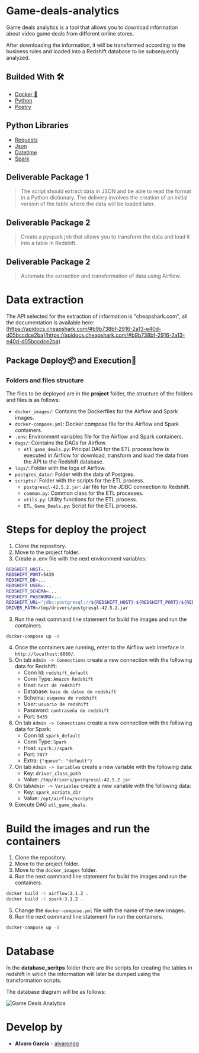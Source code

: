 # Game-deals-analytics 
Game deals analytics is a tool that allows you to download information about video game deals from different online stores.

After downloading the information, it will be transformed according to the business rules and loaded into a Redshift database to be subsequently analyzed.
## Builded With 🛠️
* [Docker :whale: ](https://www.docker.com/)
* [Python](https://expressjs.com/es/4x/api.html)
* [Poetry](https://momentjs.com)
## Python Libraries
* [Requests](https://requests.readthedocs.io/en/latest/)
* [Json](https://docs.python.org/3/library/json.html)
* [Datetime](https://docs.python.org/3/library/datetime.html)
* [Spark](https://spark.apache.org/docs/latest/api/python/index.html)
## Deliverable Package 1

> The script should extract data in JSON and be able to read the format in a Python dictionary.
> The delivery involves the creation of an initial version of the table where the data will be loaded later.
## Deliverable Package 2
> Create a pyspark job that allows you to transform the data and load it into a table in Redshift.
## Deliverable Package 2
> Automate the extraction and transformation of data using Airflow.

# Data extraction

The API selected for the extraction of information is "cheapshark.com", all the documentation is available here: [https://apidocs.cheapshark.com/#b9b738bf-2916-2a13-e40d-d05bccdce2ba](https://apidocs.cheapshark.com/#b9b738bf-2916-2a13-e40d-d05bccdce2ba) 

## Package Deploy📦 and Execution🚀
### Folders and files structure
The files to be deployed are in the **project** folder, the structure of the folders and files is as follows:
* `docker_images/`: Contains the Dockerfiles for the Airflow and Spark images.  
* `docker-compose.yml`: Docker compose file for the Airflow and Spark containers.
* `.env`: Environment variables file for the Airflow and Spark containers.
* `dags/`: Cointains the DAGs for Airflow.
    * `etl_game_deals.py`: Pricipal DAG for the ETL process how is executed in Airflow for download, transform and load the data from the API to the Redshift database.
* `logs/`: Folder with the logs of Airflow.
* `postgres_data/`: Folder with the data of Postgres.
* `scripts/`: Folder with the scripts for the ETL process.
    * `postgresql-42.5.2.jar`: Jar file for the JDBC connection to Redshift.
    * `common.py`:  Common class for the ETL processes.
    * `utils.py`: Utility functions for the ETL process.
    * `ETL_Game_Deals.py`: Script for the ETL process.


# Steps for deploy the project
1. Clone the repository.
2. Move to the project folder.
4. Create a .env file with the next environment variables:
```bash
REDSHIFT_HOST=...
REDSHIFT_PORT=5439
REDSHIFT_DB=...
REDSHIFT_USER=...
REDSHIFT_SCHEMA=...
REDSHIFT_PASSWORD=...
REDSHIFT_URL="jdbc:postgresql://${REDSHIFT_HOST}:${REDSHIFT_PORT}/${REDSHIFT_DB}?user=${REDSHIFT_USER}&password=${REDSHIFT_PASSWORD}"
DRIVER_PATH=/tmp/drivers/postgresql-42.5.2.jar
```
3. Run the next command line statement for build the images and run the containers.
```bash 
docker-compose up -d
```
4. Once the containers are running, enter to the Airflow web interface in `http://localhost:8080/`.
5. On tab `Admin -> Connections` create a new connection with the following data for Redshift:
    * Conn Id: `redshift_default`
    * Conn Type: `Amazon Redshift`
    * Host: `host de redshift`
    * Database: `base de datos de redshift`
    * Schema: `esquema de redshift`
    * User: `usuario de redshift`
    * Password: `contraseña de redshift`
    * Port: `5439`
6. On tab `Admin -> Connections` create a new connection with the following data for Spark:
    * Conn Id: `spark_default`
    * Conn Type: `Spark`
    * Host: `spark://spark`
    * Port: `7077`
    * Extra: `{"queue": "default"}`
7. On tab `Admin -> Variables` create a new variable with the following data:
    * Key: `driver_class_path`
    * Value: `/tmp/drivers/postgresql-42.5.2.jar`
8. On tab`Admin -> Variables` create a new variable with the following data:
    * Key: `spark_scripts_dir`
    * Value: `/opt/airflow/scripts`
9. Execute DAG `etl_game_deals`.


# Build the images and run the containers
1. Clone the repository.
2. Move to the project folder.
3. Move to the `docker_images` folder.
4. Run the next command line statement for build the images and run the containers.
```bash
docker build -t airflow:2.1.2 .
docker build -t spark:3.1.2 .
```
5. Change the `docker-compose.yml` file with the name of the new images.
6. Run the next command line statement for run the containers.
```bash
docker-compose up -d
```

# Database 

In the **database_scritps** folder there are the scripts for creating the tables in redshift in which the information will later be dumped using the transformation scripts.

The database diagram will be as follows:

![Game Deals Analytics](https://github.com/alvarongg/game-deals-analytics/assets/8601103/3f59a14c-baab-4d34-a7af-f30d8d31a98b)


# Develop by
* **Alvaro Garcia** - [alvarongg](https://github.com/alvarongg/)
